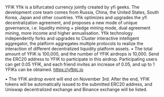 YFIK
Yfik is a bifurcated currency jointly created by yfi geeks. The development core team comes from Russia, China, the United States, South Korea, Japan and other countries. Yfik optimizes and upgrades the yfi decentralization agreement, and proposes a new mode of unique governance, i.e. liquidity mining + pledge mining mode, dual agreement mining, more income and higher annualisation. Yfik technology independently forks and upgrades to Cluster interactive intelligent aggregator, the platform aggregates multiple protocols to realize the interaction of different decentralized liquidity platform assets. • The total amount of YFIK is 100,000, and the number of YFIK airdrops is 10,000. Send the ERC20 address to YFIK to participate in this airdrop. Participating users can get 0.05 YFIK, and each friend invites an increase of 0.05, and up to 1 YFIKs can be obtained. https://yfbtc.io

• The YFIK airdrop event will end on November 3rd. After the end, YFIK tokens will be automatically issued to the submitted ERC20 address, and Uniswap decentralized exchange and Binance exchange will be listed.
